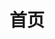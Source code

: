 ---
title: 首页
home: true
heroImage: /images/hero_tianli.png
heroText: 维系天理
tagline: 维系天理
actions:
  - text: Github
    link: https://github.com/WeiXiTianLi
    type: primary
  - text: 下载站
    link: https://download.weixitianli.com
    type: secondary
features:
  - title: 天理启动器
    details: GenshinImpactNaturalLaw，自定义启动器
  - title: 原神自动地图
    details: GenshinImpact_AutoMap 
  - title: 天理地图
    details: GenshinImpact_TianLi，新的HUD系统
  - title: YuanShen_PopupMove
    details: 无边框原神窗口的移动工具

footer: MIT Licensed | Made by WeiXiTianLi
---